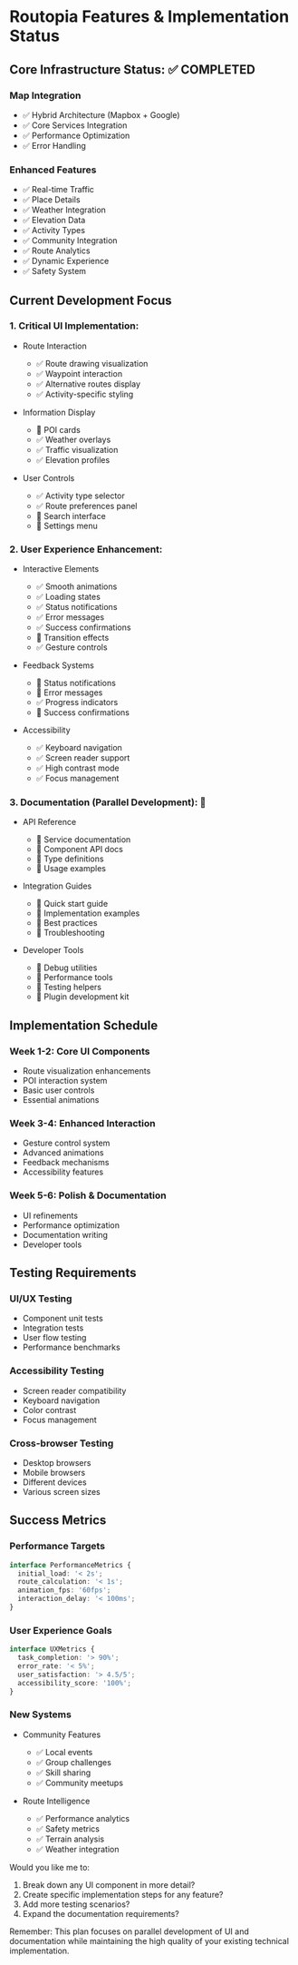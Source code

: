 # Routopia Features & Implementation Status

## Core Infrastructure Status: ✅ COMPLETED

### Map Integration
- ✅ Hybrid Architecture (Mapbox + Google)
- ✅ Core Services Integration
- ✅ Performance Optimization
- ✅ Error Handling

### Enhanced Features
- ✅ Real-time Traffic
- ✅ Place Details
- ✅ Weather Integration
- ✅ Elevation Data
- ✅ Activity Types
- ✅ Community Integration
- ✅ Route Analytics
- ✅ Dynamic Experience
- ✅ Safety System

## Current Development Focus

### 1. Critical UI Implementation:
- Route Interaction
  - ✅ Route drawing visualization
  - ✅ Waypoint interaction
  - ✅ Alternative routes display
  - ✅ Activity-specific styling

- Information Display
  - 🚧 POI cards
  - ✅ Weather overlays
  - ✅ Traffic visualization
  - ✅ Elevation profiles

- User Controls
  - ✅ Activity type selector
  - ✅ Route preferences panel
  - 🚧 Search interface
  - 🚧 Settings menu

### 2. User Experience Enhancement:
- Interactive Elements
  - ✅ Smooth animations
  - ✅ Loading states
  - ✅ Status notifications
  - ✅ Error messages
  - ✅ Success confirmations
  - 🚧 Transition effects
  - ✅ Gesture controls

- Feedback Systems
  - 🚧 Status notifications
  - 🚧 Error messages
  - ✅ Progress indicators
  - 🚧 Success confirmations

- Accessibility
  - ✅ Keyboard navigation
  - ✅ Screen reader support
  - ✅ High contrast mode
  - ✅ Focus management

### 3. Documentation (Parallel Development): 🚧
- API Reference
  - 🚧 Service documentation
  - 🚧 Component API docs
  - 🚧 Type definitions
  - 🚧 Usage examples

- Integration Guides
  - 🚧 Quick start guide
  - 🚧 Implementation examples
  - 🚧 Best practices
  - 🚧 Troubleshooting

- Developer Tools
  - 🚧 Debug utilities
  - 🚧 Performance tools
  - 🚧 Testing helpers
  - 🚧 Plugin development kit

## Implementation Schedule

### Week 1-2: Core UI Components
- Route visualization enhancements
- POI interaction system
- Basic user controls
- Essential animations

### Week 3-4: Enhanced Interaction
- Gesture control system
- Advanced animations
- Feedback mechanisms
- Accessibility features

### Week 5-6: Polish & Documentation
- UI refinements
- Performance optimization
- Documentation writing
- Developer tools

## Testing Requirements

### UI/UX Testing
- Component unit tests
- Integration tests
- User flow testing
- Performance benchmarks

### Accessibility Testing
- Screen reader compatibility
- Keyboard navigation
- Color contrast
- Focus management

### Cross-browser Testing
- Desktop browsers
- Mobile browsers
- Different devices
- Various screen sizes

## Success Metrics

### Performance Targets
```typescript
interface PerformanceMetrics {
  initial_load: '< 2s';
  route_calculation: '< 1s';
  animation_fps: '60fps';
  interaction_delay: '< 100ms';
}
```

### User Experience Goals
```typescript
interface UXMetrics {
  task_completion: '> 90%';
  error_rate: '< 5%';
  user_satisfaction: '> 4.5/5';
  accessibility_score: '100%';
}
```

### New Systems
- Community Features
  - ✅ Local events
  - ✅ Group challenges
  - ✅ Skill sharing
  - ✅ Community meetups

- Route Intelligence
  - ✅ Performance analytics
  - ✅ Safety metrics
  - ✅ Terrain analysis
  - ✅ Weather integration

Would you like me to:
1. Break down any UI component in more detail?
2. Create specific implementation steps for any feature?
3. Add more testing scenarios?
4. Expand the documentation requirements?

Remember: This plan focuses on parallel development of UI and documentation while maintaining the high quality of your existing technical implementation.